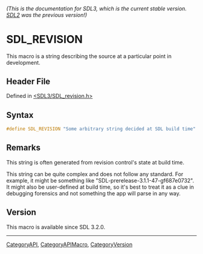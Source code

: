 ###### (This is the documentation for SDL3, which is the current stable version. [SDL2](https://wiki.libsdl.org/SDL2/) was the previous version!)
# SDL_REVISION

This macro is a string describing the source at a particular point in development.

## Header File

Defined in [<SDL3/SDL_revision.h>](https://github.com/libsdl-org/SDL/blob/main/include/SDL3/SDL_revision.h)

## Syntax

```c
#define SDL_REVISION "Some arbitrary string decided at SDL build time"
```

## Remarks

This string is often generated from revision control's state at build time.

This string can be quite complex and does not follow any standard. For
example, it might be something like "SDL-prerelease-3.1.1-47-gf687e0732".
It might also be user-defined at build time, so it's best to treat it as a
clue in debugging forensics and not something the app will parse in any
way.

## Version

This macro is available since SDL 3.2.0.

----
[CategoryAPI](CategoryAPI), [CategoryAPIMacro](CategoryAPIMacro), [CategoryVersion](CategoryVersion)

